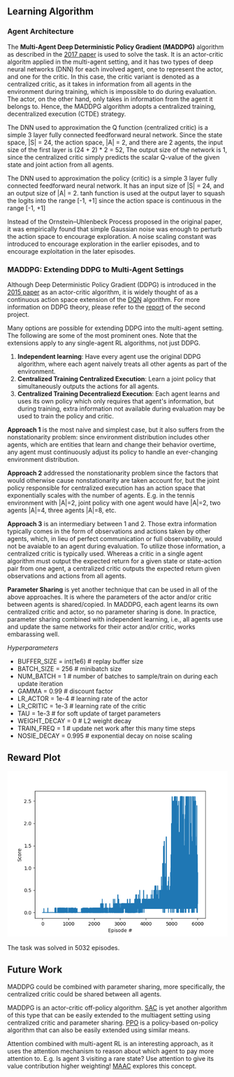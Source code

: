 ## Learning Algorithm

### Agent Architecture
The **Multi-Agent Deep Deterministic Policy Gradient (MADDPG)** algorithm as described in the [2017 paper](maddpg_paper) is used to solve the task. It is an actor-critic algoritm applied in the multi-agent setting, and it has two types of deep neural networks (DNN) for each involved agent, one to represent the actor, and one for the critic. 
In this case, the critic variant is denoted as a centralized critic, as it takes in information from all agents in the environment during training, which is impossible to do during evaluation. The actor, on the other hand, only takes in information from the agent it belongs to. Hence, the MADDPG algorithm adopts a centralized training, decentralized execution (CTDE) strategy.

The DNN used to approximation the Q function (centralized critic) is a simple 3 layer fully connected feedforward neural network. Since the state space, |S| = 24, the action space, |A| = 2, and there are 2 agents, the input size of the first layer is (24 + 2) * 2 = 52, The output size of the network is 1, since the centralized critic simply predicts the scalar Q-value of the given state and joint action from all agents. 

The DNN used to approximation the policy (critic) is a simple 3 layer fully connected feedforward neural network. It has an input size of |S| = 24, and an output size of |A| = 2. tanh function is used at the output layer to squash the logits into the range [-1, +1] since the action space is continuous in the range [-1, +1]

Instead of the Ornstein–Uhlenbeck Process proposed in the original paper, it was empirically found that simple Gaussian noise was enough to perturb the action space to encourage exploration. A noise scaling constant was introduced to encourage exploration in the earlier episodes, and to encourage exploitation in the later episodes.

### MADDPG: Extending DDPG to Multi-Agent Settings
Although Deep Deterministic Policy Gradient (DDPG) is introduced in the [2015 paper](ddpg_paper) as an actor-critic algorithm, it is widely thought of as a continuous action space extension of the [DQN](dqn_paper) algorithm. For more information on DDPG theory, please refer to the [report](p2) of the second project. 

Many options are possible for extending DDPG into the multi-agent setting. The following are some of the most prominent ones. Note that the extensions apply to any single-agent RL algorithms, not just DDPG.

1. __Independent learning__: Have every agent use the original DDPG algorithm, where each agent naively treats all other agents as part of the environment.
2. __Centralized Training Centralized Execution__: Learn a joint policy that simultaneously outputs the actions for all agents. 
3. __Centralized Training Decentraliezd Execution__: Each agent learns and uses its own policy which only requires that agent's information, but during training, extra information not available during evaluation may be used to train the policy and critic. 

__Approach 1__ is the most naive and simplest case, but it also suffers from the nonstationarity problem: since environment distribution includes other agents, which are entities that learn and change their behavior overtime, any agent must continuously adjust its policy to handle an ever-changing environment distribution. 

__Approach 2__ addressed the nonstationarity problem since the factors that would otherwise cause nonstationarity are taken account for, but the joint policy responsible for centralized execution has an action space that exponentially scales with the number of agents. E.g. in the tennis environment with |A|=2, joint policy with one agent would have |A|=2, two agents |A|=4, three agents |A|=8, etc. 

__Approach 3__ is an intermediary between 1 and 2. Those extra information typically comes in the form of observations and actions taken by other agents, which, in lieu of perfect communication or full observability, would not be avaiable to an agent during evaluation. To utilize those information, a centralized critic is typically used. Whereas a critic in a single agent algorithm must output the expected return for a given state or state-action pair from one agent, a centralized critic outputs the expected return given observations and actions from all agents. 

__Parameter Sharing__ is yet another technique that can be used in all of the above approaches. It is where the parameters of the actor and/or critic between agents is shared/copied. In MADDPG, each agent learns its own centralized critic and actor, so no parameter sharing is done. In practice, parameter sharing combined with independent learning, i.e., all agents use and update the same networks for their actor and/or critic, works embarassing well. 


_Hyperparameters_
- BUFFER_SIZE = int(1e6)  # replay buffer size
- BATCH_SIZE = 256        # minibatch size
- NUM_BATCH = 1           # number of batches to sample/train on during each update iteration
- GAMMA = 0.99            # discount factor
- LR_ACTOR = 1e-4         # learning rate of the actor 
- LR_CRITIC = 1e-3        # learning rate of the critic
- TAU = 1e-3              # for soft update of target parameters
- WEIGHT_DECAY = 0        # L2 weight decay
- TRAIN_FREQ = 1          # update net work after this many time steps
- NOSIE_DECAY = 0.995     # exponential decay on noise scaling 

## Reward Plot

![Reward Plot][reward_plot]

The task was solved in 5032 episodes.


## Future Work

MADDPG could be combined with parameter sharing, more specifically, the centralized critic could be shared between all agents. 

MADDPG is an actor-critic off-policy algorithm. [SAC](sac_paper) is yet another algorithm of this type that can be easily extended to the multiagent setting using centralized critic and parameter sharing. [PPO](ppo_paper) is a policy-based on-policy algorithm that can also be easily extended using similar means. 

Attention combined with multi-agent RL is an interesting approach, as it uses the attention mechanism to reason about which agent to pay more attention to. E.g. Is agent 3 visiting a rare state? Use attention to give its value contribution higher weighting! [MAAC]([attn_paper]) explores this concept. 

<!-- Links -->
[reward_plot]: https://github.com/yutaizhou/drlnd_p3_collab-compet/blob/main/results/MADDPG/result.png
[maddpg_paper]: https://arxiv.org/abs/1706.02275
[ddpg_paper]: https://arxiv.org/abs/1509.02971
[dqn_paper]: https://www.nature.com/articles/nature14236
[sac_paper]: https://arxiv.org/abs/1801.01290
[ppo_paper]: https://arxiv.org/abs/1707.06347
[attn_paper]: https://arxiv.org/abs/1810.02912
[p2]: https://github.com/yutaizhou/drlnd_p2_continuous_control/blob/main/report.md
